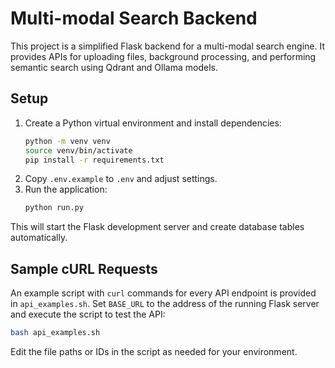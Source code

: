 # Multi-modal Search Backend

This project is a simplified Flask backend for a multi-modal search engine. It provides APIs for uploading files, background processing, and performing semantic search using Qdrant and Ollama models.

## Setup

1. Create a Python virtual environment and install dependencies:
   ```bash
   python -m venv venv
   source venv/bin/activate
   pip install -r requirements.txt
   ```
2. Copy `.env.example` to `.env` and adjust settings.
3. Run the application:
   ```bash
   python run.py
   ```

This will start the Flask development server and create database tables automatically.

## Sample cURL Requests

An example script with `curl` commands for every API endpoint is provided in
`api_examples.sh`. Set `BASE_URL` to the address of the running Flask server and
execute the script to test the API:

```bash
bash api_examples.sh
```

Edit the file paths or IDs in the script as needed for your environment.
